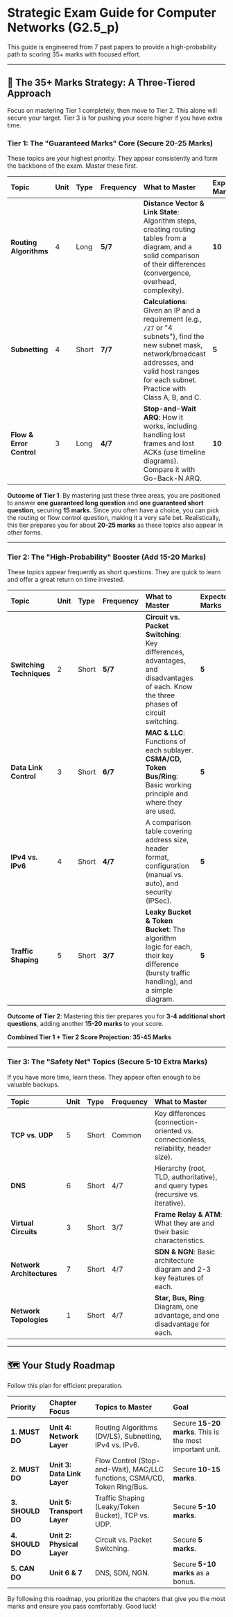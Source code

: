 # Strategic Exam Guide for Computer Networks (G2.5_p)

This guide is engineered from 7 past papers to provide a high-probability path to scoring 35+ marks with focused effort.

---

## 🎯 **The 35+ Marks Strategy: A Three-Tiered Approach**

Focus on mastering Tier 1 completely, then move to Tier 2. This alone will secure your target. Tier 3 is for pushing your score higher if you have extra time.

### **Tier 1: The "Guaranteed Marks" Core (Secure 20-25 Marks)**

These topics are your highest priority. They appear consistently and form the backbone of the exam. Master these first.

| Topic                    | Unit | Type  | Frequency | What to Master                                                                                                                                                                                               | Expected Marks |
| :----------------------- | :--- | :---- | :-------- | :----------------------------------------------------------------------------------------------------------------------------------------------------------------------------------------------------------- | :------------- |
| **Routing Algorithms**   | 4    | Long  | **5/7**   | **Distance Vector & Link State**: Algorithm steps, creating routing tables from a diagram, and a solid comparison of their differences (convergence, overhead, complexity).                                  | **10**         |
| **Subnetting**           | 4    | Short | **7/7**   | **Calculations**: Given an IP and a requirement (e.g., `/27` or "4 subnets"), find the new subnet mask, network/broadcast addresses, and valid host ranges for each subnet. Practice with Class A, B, and C. | **5**          |
| **Flow & Error Control** | 3    | Long  | **4/7**   | **Stop-and-Wait ARQ**: How it works, including handling lost frames and lost ACKs (use timeline diagrams). Compare it with Go-Back-N ARQ.                                                                    | **10**         |

**Outcome of Tier 1**: By mastering just these three areas, you are positioned to answer **one guaranteed long question** and **one guaranteed short question**, securing **15 marks**. Since you often have a choice, you can pick the routing or flow control question, making it a very safe bet. Realistically, this tier prepares you for about **20-25 marks** as these topics also appear in other forms.

---

### **Tier 2: The "High-Probability" Booster (Add 15-20 Marks)**

These topics appear frequently as short questions. They are quick to learn and offer a great return on time invested.

| Topic                    | Unit | Type  | Frequency | What to Master                                                                                                                        | Expected Marks |
| :----------------------- | :--- | :---- | :-------- | :------------------------------------------------------------------------------------------------------------------------------------ | :------------- |
| **Switching Techniques** | 2    | Short | **5/7**   | **Circuit vs. Packet Switching**: Key differences, advantages, and disadvantages of each. Know the three phases of circuit switching. | **5**          |
| **Data Link Control**    | 3    | Short | **6/7**   | **MAC & LLC**: Functions of each sublayer. **CSMA/CD, Token Bus/Ring**: Basic working principle and where they are used.              | **5**          |
| **IPv4 vs. IPv6**        | 4    | Short | **4/7**   | A comparison table covering address size, header format, configuration (manual vs. auto), and security (IPSec).                       | **5**          |
| **Traffic Shaping**      | 5    | Short | **3/7**   | **Leaky Bucket & Token Bucket**: The algorithm logic for each, their key difference (bursty traffic handling), and a simple diagram.  | **5**          |

**Outcome of Tier 2**: Mastering this tier prepares you for **3-4 additional short questions**, adding another **15-20 marks** to your score.

**Combined Tier 1 + Tier 2 Score Projection: 35-45 Marks**

---

### **Tier 3: The "Safety Net" Topics (Secure 5-10 Extra Marks)**

If you have more time, learn these. They appear often enough to be valuable backups.

| Topic                     | Unit | Type  | Frequency | What to Master                                                                      |
| :------------------------ | :--- | :---- | :-------- | :---------------------------------------------------------------------------------- |
| **TCP vs. UDP**           | 5    | Short | Common    | Key differences (connection-oriented vs. connectionless, reliability, header size). |
| **DNS**                   | 6    | Short | 4/7       | Hierarchy (root, TLD, authoritative), and query types (recursive vs. iterative).    |
| **Virtual Circuits**      | 3    | Short | 3/7       | **Frame Relay & ATM**: What they are and their basic characteristics.               |
| **Network Architectures** | 7    | Short | 4/7       | **SDN & NGN**: Basic architecture diagram and 2-3 key features of each.             |
| **Network Topologies**    | 1    | Short | 4/7       | **Star, Bus, Ring**: Diagram, one advantage, and one disadvantage for each.         |

---

## 🗺️ **Your Study Roadmap**

Follow this plan for efficient preparation.

| **Priority**     | **Chapter Focus**           | **Topics to Master**                                                      | **Goal**                                                 |
| :--------------- | :-------------------------- | :------------------------------------------------------------------------ | :------------------------------------------------------- |
| **1. MUST DO**   | **Unit 4: Network Layer**   | Routing Algorithms (DV/LS), Subnetting, IPv4 vs. IPv6.                    | Secure **15-20 marks**. This is the most important unit. |
| **2. MUST DO**   | **Unit 3: Data Link Layer** | Flow Control (Stop-and-Wait), MAC/LLC functions, CSMA/CD, Token Ring/Bus. | Secure **10-15 marks**.                                  |
| **3. SHOULD DO** | **Unit 5: Transport Layer** | Traffic Shaping (Leaky/Token Bucket), TCP vs. UDP.                        | Secure **5-10 marks**.                                   |
| **4. SHOULD DO** | **Unit 2: Physical Layer**  | Circuit vs. Packet Switching.                                             | Secure **5 marks**.                                      |
| **5. CAN DO**    | **Unit 6 & 7**              | DNS, SDN, NGN.                                                            | Secure **5-10 marks** as a bonus.                        |

By following this roadmap, you prioritize the chapters that give you the most marks and ensure you pass comfortably. Good luck!
